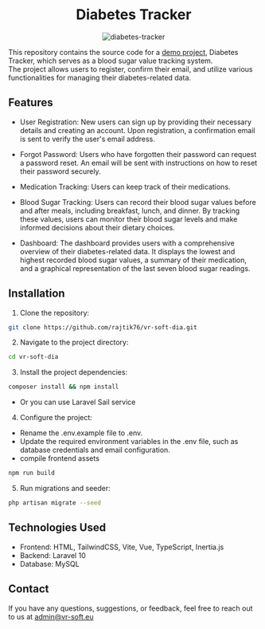 <h1 style="text-align: center;">Diabetes Tracker</h1>

<p style="text-align: center;">
<img src="https://dia.vr-soft.eu/build/assets/dia-logo-128-f8818097.png" alt="diabetes-tracker">
</p>

This repository contains the source code for a [demo project](https://dia.vr-soft.eu), Diabetes Tracker, which serves as a blood sugar value
tracking system.  
The project allows users to register, confirm their email, and utilize various functionalities for managing their
diabetes-related data.

## Features

- User Registration: New users can sign up by providing their necessary details and creating an account. Upon
  registration, a confirmation email is sent to verify the user's email address.

- Forgot Password: Users who have forgotten their password can request a password reset. An email will be sent with
  instructions on how to reset their password securely.

- Medication Tracking: Users can keep track of their medications.

- Blood Sugar Tracking: Users can record their blood sugar values before and after meals, including breakfast, lunch,
  and dinner. By tracking these values, users can monitor their blood sugar levels and make informed decisions about
  their dietary choices.

- Dashboard: The dashboard provides users with a comprehensive overview of their diabetes-related data. It displays the
  lowest and highest recorded blood sugar values, a summary of their medication, and a graphical representation of the
  last seven blood sugar readings.

## Installation

1. Clone the repository:

```bash
git clone https://github.com/rajtik76/vr-soft-dia.git
```

2. Navigate to the project directory:

```bash
cd vr-soft-dia
```

3. Install the project dependencies:

```bash
composer install && npm install
```

- Or you can use Laravel Sail service

4. Configure the project:

- Rename the .env.example file to .env.
- Update the required environment variables in the .env file, such as database credentials and email configuration.
- compile frontend assets

```bash
npm run build
```

5. Run migrations and seeder:

```bash
php artisan migrate --seed
```

## Technologies Used

- Frontend: HTML, TailwindCSS, Vite, Vue, TypeScript, Inertia.js
- Backend: Laravel 10
- Database: MySQL

## Contact

If you have any questions, suggestions, or feedback, feel free to reach out to us at [admin@vr-soft.eu](mailto:admin@vr-soft.eu)
